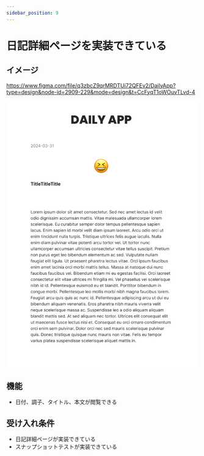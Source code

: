 ```yaml
---
sidebar_position: 9
---
```


# 日記詳細ページを実装できている

## イメージ

https://www.figma.com/file/q3zbcZ9qrMRDTUi72QFEv2/DailyApp?type=design&node-id=2909-229&mode=design&t=CcFyqT1oWOuvTLvd-4

![img.png](assets/detail-page.png)

## 機能

- 日付、調子、タイトル、本文が閲覧できる

## 受け入れ条件

- 日記詳細ページが実装できている
- スナップショットテストが実装できている

